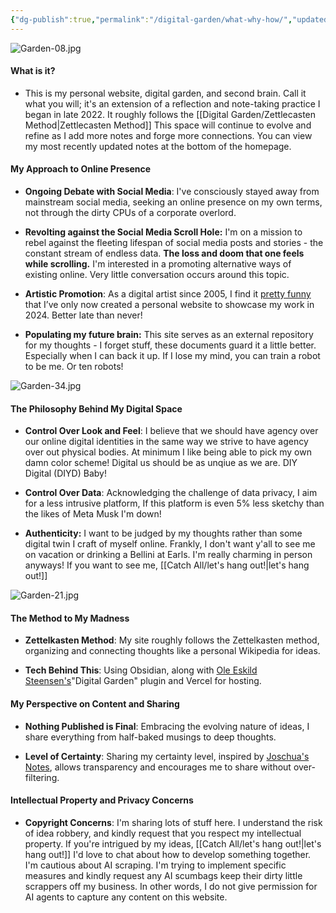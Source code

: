 ```yaml
---
{"dg-publish":true,"permalink":"/digital-garden/what-why-how/","updated":"2023-12-08T17:36:35.545-07:00"}
---
```


![Garden-08.jpg](/img/user/Attachements/Garden-08.jpg)
#### What is it?

- This is my personal website, digital garden, and second brain. Call it what you will; it's an extension of a reflection and note-taking practice I began in late 2022. It roughly follows the [[Digital Garden/Zettlecasten Method\|Zettlecasten Method]] This space will continue to evolve and refine as I add more notes and forge more connections. You can view my most recently updated notes at the bottom of the homepage.
  
#### My Approach to Online Presence

- **Ongoing Debate with Social Media**: I've consciously stayed away from mainstream social media, seeking an online presence on my own terms, not through the dirty CPUs of a corporate overlord.
  
- **Revolting against the Social Media Scroll Hole:** I'm on a mission to rebel against the fleeting lifespan of social media posts and stories - the constant stream of endless data. **The loss and doom that one feels while scrolling.** I'm interested in a promoting alternative ways of existing online. Very little conversation occurs around this topic. 

- **Artistic Promotion**: As a digital artist since 2005, I find it [pretty funny](https://youtu.be/Jne9t8sHpUc?si=8DGtKBHk9wfuDDrW) that I’ve only now created a personal website to showcase my work in 2024. Better late than never! 
  
- **Populating my future brain:**  This site serves as an external repository for my thoughts - I forget stuff, these documents guard it a little better. Especially when I can back it up. If I lose my mind, you can train a robot to be me. Or ten robots! 

![Garden-34.jpg](/img/user/Attachements/Garden-34.jpg)
#### The Philosophy Behind My Digital Space

- **Control Over Look and Feel**: I believe that we should have agency over our online digital identities in the same way we strive to have agency over out physical bodies. At minimum I like being able to pick my own damn color scheme! Digital us should be as unqiue as we are. DIY Digital (DIYD) Baby! 
  
- **Control Over Data**: Acknowledging the challenge of data privacy, I aim for a less intrusive platform,  If this platform is even 5% less sketchy than the likes of Meta Musk I'm down!

- **Authenticity:** I want to be judged by my thoughts rather than some digital twin I craft of myself online. Frankly, I don't want y'all to see me on vacation or drinking a Bellini at Earls. I'm really charming in person anyways! If you want to see me, [[Catch All/let's hang out!\|let's hang out!]]

![Garden-21.jpg](/img/user/Attachements/Garden-21.jpg)
#### The Method to My Madness

- **Zettelkasten Method**: My site roughly follows the Zettelkasten method, organizing and connecting thoughts like a personal Wikipedia for ideas.
  
- **Tech Behind This**: Using Obsidian, along with [Ole Eskild Steensen's](https://ko-fi.com/oleeskild)"Digital Garden" plugin and Vercel for hosting. 

#### My Perspective on Content and Sharing

- **Nothing Published is Final**: Embracing the evolving nature of ideas, I share everything from half-baked musings to deep thoughts.
  
- **Level of Certainty**: Sharing my certainty level, inspired by [Joschua's Notes](https://notes.joschua.io/50+Slipbox/Level+of+Certainty), allows transparency and encourages me to share without over-filtering.

#### Intellectual Property and Privacy Concerns

- **Copyright Concerns**: I'm sharing lots of stuff here. I understand the risk of idea robbery, and kindly request that you respect my intellectual property. If you're intrigued by my ideas, [[Catch All/let's hang out!\|let's hang out!]] I'd love to chat about how to develop something together. I'm cautious about AI scraping. I'm trying to implement specific measures and kindly request any AI scumbags keep their dirty little scrappers off my business. In other words, I do not give permission for AI agents to capture any content on this website.